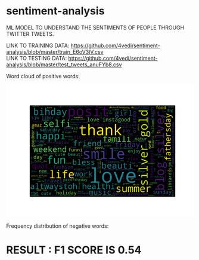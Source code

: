 # sentiment-analysis

ML MODEL TO UNDERSTAND THE SENTIMENTS OF PEOPLE THROUGH TWITTER TWEETS.


LINK TO TRAINING DATA: https://github.com/4vedi/sentiment-analysis/blob/master/train_E6oV3lV.csv </BR>
LINK TO TESTING DATA: https://github.com/4vedi/sentiment-analysis/blob/master/test_tweets_anuFYb8.csv
 
 
 Word cloud of positive words: 
 
 <img src="https://github.com/4vedi/sentiment-analysis/blob/master/Figure_1.png">
 
 
 
 Frequency distribution of negative words:
 
 
 
 # RESULT : F1 SCORE IS 0.54
